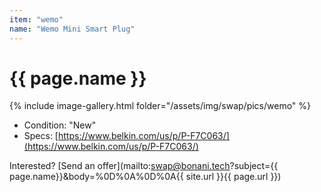 ```yaml
---
item: "wemo"
name: "Wemo Mini Smart Plug"
---
```


# {{ page.name }}

{% include image-gallery.html folder="/assets/img/swap/pics/wemo" %}

- Condition: "New"
- Specs: [https://www.belkin.com/us/p/P-F7C063/](https://www.belkin.com/us/p/P-F7C063/)

Interested? [Send an offer](mailto:swap@bonani.tech?subject={{ page.name}}&body=%0D%0A%0D%0A{{ site.url }}{{ page.url }})
